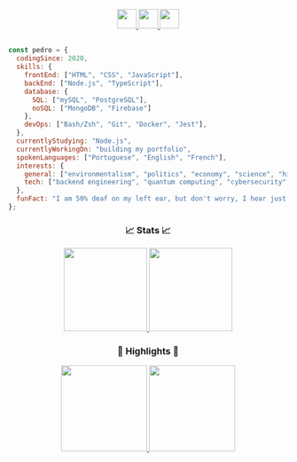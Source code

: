 <!-- BANNER -->
<!--
<div align="center">
  <img src="https://user-images.githubusercontent.com/71517464/132535186-fad120cc-ba91-451e-9cd6-92d867d762e4.gif" align="center">
</div>
-->

<!--
<br>
-->

<!-- ICONS

<div align="center">
  <a href="#">
    <img height="35px" src="https://www.svgrepo.com/show/374171/vscode.svg"/>
  </a>
  <a href="#">
    <img height="35px" src="https://www.svgrepo.com/show/373669/html.svg"/>
  </a>
  <a href="#">
    <img height="35px" src="https://www.svgrepo.com/show/373535/css.svg"/>
  </a>
  <a href="#">
    <img height="35px" src="https://www.svgrepo.com/show/303206/javascript-logo.svg"/>
  </a>
  <a href="#">
    <img height="35px" src="https://www.svgrepo.com/show/303600/typescript-logo.svg"/>
  </a>
  <a href="#">
    <img height="35px" src="https://www.svgrepo.com/show/354119/nodejs-icon.svg"/>
  </a>
  <a href="#">
    <img height="35px" src="https://www.svgrepo.com/show/303301/postgresql-logo.svg"/>
  </a>
  <a href="#">
    <img height="35px" src="https://www.svgrepo.com/show/303548/git-icon-logo.svg"/>
  </a>
  <a href="#">
    <img height="35px" src="https://www.svgrepo.com/show/303210/figma-1-logo.svg"/>
  </a>
</div>




-->

<div align="center">
    <a href="https://www.linkedin.com/in/pedrobarrosdev/" target="_blank">
    <img height="35px" src="https://www.svgrepo.com/show/75820/linkedin.svg"/>
  </a>
  
  <a href="https://t.me/pedrobarrosdev" target="_blank">
    <img height="35px" src="https://www.svgrepo.com/show/349527/telegram.svg"/>
  </a>

  <a href="mailto:contactme@pedrobarros.dev" target="_blank">
    <img height="35px" src="https://upload.wikimedia.org/wikipedia/commons/thumb/4/4e/Mail_%28iOS%29.svg/1200px-Mail_%28iOS%29.svg.png?20141024222707"/>
  </a>
</div>
<h2></h2>

<!-- ABOUT -->
```javascript
const pedro = {
  codingSince: 2020,
  skills: {
    frontEnd: ["HTML", "CSS", "JavaScript"],
    backEnd: ["Node.js", "TypeScript"],
    database: {
      SQL: ["mySQL", "PostgreSQL"],
      noSQL: ["MongoDB", "Firebase"]
    },
    devOps: ["Bash/Zsh", "Git", "Docker", "Jest"],
  },
  currentlyStudying: "Node.js",
  currentlyWorkingOn: "building my portfolio",
  spokenLanguages: ["Portuguese", "English", "French"],
  interests: {
    general: ["environmentalism", "politics", "economy", "science", "history", "entrepreneurship"],
    tech: ["backend engineering", "quantum computing", "cybersecurity", "automation", "blockchain"]
  },
  funFact: "I am 50% deaf on my left ear, but don't worry, I hear just fine... wait, what did you say?"
};
```

<!-- STATS -->

<h3 align="center">📈 Stats 📈</h3>

<div align="center">
  <a href="https://github.com/pedrobarrosdotdev">
    <img height="150px" src="https://github-readme-stats.vercel.app/api?username=pedrobarrosdotdev&show_icons=true&theme=nord&include_all_commits=true&count_private=true&hide_border=false&locale=en&count_private=true&hide_rank=false&custom_title=Pedro's Activity"/>
    <img height="150px" src="https://github-readme-stats.vercel.app/api/top-langs/?username=pedrobarrosdotdev&layout=compact&langs_count=7&theme=nord&hide_border=false&locale=en&custom_title=Technologies"/>
  </a>
</div>
    
<!-- REPOSITORIES -->

<h3 align="center">🌟 Highlights 🌟</h3>

<!-- NORD THEME -->

<!-- height="145px" -->

<div align="center">
  <a href="https://github.com/pedrobarrosdotdev/conceitos-do-nodejs">
    <img height="155px" src="https://github-readme-stats.vercel.app/api/pin/?username=pedrobarrosdotdev&repo=conceitos-do-nodejs&show_owner=false&hide_border=false&theme=nord"/>
  </a>
  <a href="https://github.com/pedrobarrosdotdev/trabalhando-com-middlewares">
    <img height="155px" src="https://github-readme-stats.vercel.app/api/pin/?username=pedrobarrosdotdev&repo=trabalhando-com-middlewares&show_owner=false&hide_border=false&theme=nord"/>
  </a>
</div>

<!-- 
<h2></h2>

<!-- CONTACT 

<div align="center">
    <a href="https://www.linkedin.com/in/pedrobarrosdev/" target="_blank">
    <img height="35px" src="https://www.svgrepo.com/show/75820/linkedin.svg"/>
  </a>
  
  <a href="https://t.me/pedrobarrosdev" target="_blank">
    <img height="35px" src="https://www.svgrepo.com/show/349527/telegram.svg"/>
  </a>

  <a href="mailto:contactme@pedrobarros.dev" target="_blank">
    <img height="35px" src="https://upload.wikimedia.org/wikipedia/commons/thumb/4/4e/Mail_%28iOS%29.svg/1200px-Mail_%28iOS%29.svg.png?20141024222707"/>
  </a>
</div>
-->
